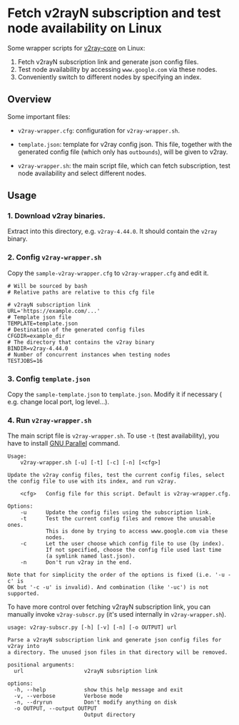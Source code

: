 # Fetch v2rayN subscription and test node availability on Linux

Some wrapper scripts for [v2ray-core](https://github.com/v2ray/v2ray-core/releases)
on Linux:

1. Fetch v2rayN subscription link and generate json config files.
2. Test node availability by accessing `www.google.com` via these nodes.
3. Conveniently switch to different nodes by specifying an index.

## Overview

Some important files:

- `v2ray-wrapper.cfg`: configuration for `v2ray-wrapper.sh`.

- `template.json`: template for v2ray config json. This file, together with
  the generated config file (which only has `outbounds`), will be given to
  v2ray.

- `v2ray-wrapper.sh`: the main script file, which can fetch subscription,
  test node availability and select different nodes.

## Usage

### 1. Download v2ray binaries.
Extract into this directory, e.g. `v2ray-4.44.0`. It should contain the
`v2ray` binary.

### 2. Config `v2ray-wrapper.sh`
Copy the `sample-v2ray-wrapper.cfg` to `v2ray-wrapper.cfg` and edit it.

```
# Will be sourced by bash
# Relative paths are relative to this cfg file

# v2rayN subscription link
URL='https://example.com/...'
# Template json file
TEMPLATE=template.json
# Destination of the generated config files
CFGDIR=example_dir
# The directory that contains the v2ray binary
BINDIR=v2ray-4.44.0
# Number of concurrent instances when testing nodes
TESTJOBS=16
```

### 3. Config `template.json`
Copy the `sample-template.json` to `template.json`. Modify it if necessary (
e.g. change local port, log level...).

### 4. Run `v2ray-wrapper.sh`
The main script file is `v2ray-wrapper.sh`. To use `-t` (test availability),
you have to install [GNU Parallel](https://www.gnu.org/software/parallel/)
command.

```
Usage:
    v2ray-wrapper.sh [-u] [-t] [-c] [-n] [<cfg>]

Update the v2ray config files, test the current config files, select
the config file to use with its index, and run v2ray.

    <cfg>   Config file for this script. Default is v2ray-wrapper.cfg.

Options:
    -u      Update the config files using the subscription link.
    -t      Test the current config files and remove the unusable ones.
            This is done by trying to access www.google.com via these
            nodes.
    -c      Let the user choose which config file to use (by index).
            If not specified, choose the config file used last time
            (a symlink named last.json).
    -n      Don't run v2ray in the end.

Note that for simplicity the order of the options is fixed (i.e. '-u -c' is
OK but '-c -u' is invalid). And combination (like '-uc') is not supported.
```

To have more control over fetching v2rayN subscription link, you can manually
invoke `v2ray-subscr.py` (it's used internally in `v2ray-wrapper.sh`).

```
usage: v2ray-subscr.py [-h] [-v] [-n] [-o OUTPUT] url

Parse a v2rayN subscription link and generate json config files for v2ray into
a directory. The unused json files in that directory will be removed.

positional arguments:
  url                   v2rayN subsription link

options:
  -h, --help            show this help message and exit
  -v, --verbose         Verbose mode
  -n, --dryrun          Don't modify anything on disk
  -o OUTPUT, --output OUTPUT
                        Output directory

```

